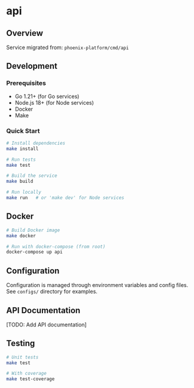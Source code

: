 # api

## Overview

Service migrated from: `phoenix-platform/cmd/api`

## Development

### Prerequisites

- Go 1.21+ (for Go services)
- Node.js 18+ (for Node services)
- Docker
- Make

### Quick Start

```bash
# Install dependencies
make install

# Run tests
make test

# Build the service
make build

# Run locally
make run   # or 'make dev' for Node services
```

## Docker

```bash
# Build Docker image
make docker

# Run with docker-compose (from root)
docker-compose up api
```

## Configuration

Configuration is managed through environment variables and config files.
See `configs/` directory for examples.

## API Documentation

[TODO: Add API documentation]

## Testing

```bash
# Unit tests
make test

# With coverage
make test-coverage
```
